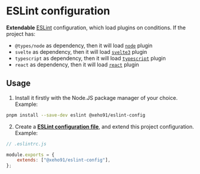 # ESLint configuration

**Extendable** [ESLint] configuration, which load plugins on conditions.
If the project has:

- `@types/node` as dependency, then it will load [`node`] plugin
- `svelte` as dependency, then it will load [`svelte3`] plugin
- `typescript` as dependency, then it will load [`typescript`] plugin
- `react` as dependency, then it will load [`react`](s) plugin

[`node`]: https://github.com/mysticatea/eslint-plugin-node
[`svelte3`]: https://github.com/sveltejs/eslint-plugin-svelte3
[`typescript`]: https://github.com/typescript-eslint/typescript-eslint
[`react`]: https://github.com/yannickcr/eslint-plugin-react

## Usage

1. Install it firstly with the Node.JS package manager of your choice.\
   Example:

```sh
pnpm install --save-dev eslint @xeho91/eslint-config
```

2. Create a **[ESLint configuration file]**, and extend this project configuration.\
   Example:

```js
// .eslintrc.js

module.exports = {
	extends: ["@xeho91/eslint-config"],
};
```

[ESLint]: https://github.com/eslint/eslint
[ESLint configuration file]: https://eslint.org/docs/user-guide/configuring/configuration-files
